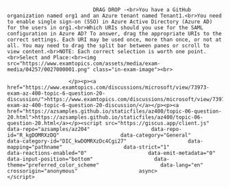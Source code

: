 <p class="card-text">
							
								DRAG DROP -<br>You have a GitHub organization named org1 and an Azure tenant named Tenant1.<br>You need to enable single sign-on (SSO) in Azure Active Directory (Azure AD) for the users in org1.<br>Which URIs should you use for the SAML configuration in Azure AD? To answer, drag the appropriate URIs to the correct settings. Each URI may be used once, more than once, or not at all. You may need to drag the split bar between panes or scroll to view content.<br>NOTE: Each correct selection is worth one point.<br>Select and Place:<br><img src="https://www.examtopics.com/assets/media/exam-media/04257/0027000001.png" class="in-exam-image"><br>
							
						</p><p><a href="https://www.examtopics.com/discussions/microsoft/view/73973-exam-az-400-topic-6-question-20-discussion/">https://www.examtopics.com/discussions/microsoft/view/73973-exam-az-400-topic-6-question-20-discussion/</a></p><p><a href="https://azsamples.github.io/staticfiles/az400/topic-06-question-20.html">https://azsamples.github.io/staticfiles/az400/topic-06-question-20.html</a></p><script src="https://giscus.app/client.js"                    data-repo="azsamples/az204"                    data-repo-id="R_kgDOMRXzDQ"                    data-category="General"                    data-category-id="DIC_kwDOMRXzDc4Cgi27"                    data-mapping="pathname"                    data-strict="1"                    data-reactions-enabled="0"                    data-emit-metadata="0"                    data-input-position="bottom"                    data-theme="preferred_color_scheme"                    data-lang="en"                    crossorigin="anonymous"                    async>                    </script>
